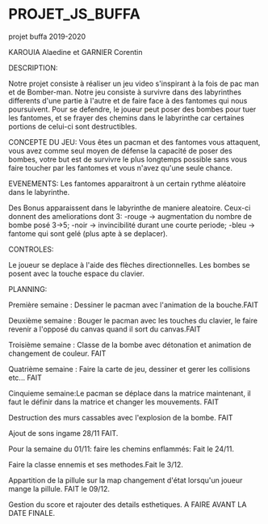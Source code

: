 # PROJET_JS_BUFFA
projet buffa 2019-2020

KAROUIA Alaedine et GARNIER Corentin

DESCRIPTION:

Notre projet consiste à réaliser un jeu video s'inspirant à la fois de pac man et de Bomber-man.
Notre jeu consiste à survivre dans des labyrinthes differents d'une partie à l'autre et de faire face à des fantomes qui nous poursuivent.
Pour se defendre, le joueur peut poser des bombes pour tuer les fantomes, et se frayer des chemins dans le labyrinthe car certaines portions de celui-ci sont destructibles.

CONCEPTE DU JEU:
Vous êtes un pacman et des fantomes vous attaquent, vous avez comme seul moyen de défense la capacité de poser des bombes, votre but est de survivre le plus longtemps possible sans vous faire toucher par les fantomes et vous n'avez qu'une seule chance.

EVENEMENTS:
Les fantomes apparaitront à un certain rythme aléatoire dans le labyrinthe.

Des Bonus apparaissent dans le labyrinthe de maniere aleatoire. Ceux-ci donnent des ameliorations dont 3:
-rouge -> augmentation du nombre de bombe posé 3->5;
-noir -> invincibilité durant une courte periode;
-bleu -> fantome qui sont gelé (plus apte à se deplacer).


CONTROLES:

Le joueur se deplace à l'aide des flèches directionnelles.
Les bombes se posent avec la touche espace du clavier.



PLANNING:

Première semaine : Dessiner le pacman avec l'animation de la bouche.FAIT

Deuxième semaine : Bouger le pacman avec les touches du clavier, le faire revenir a l'opposé du canvas quand il sort du canvas.FAIT

Troisième semaine : Classe de la bombe avec détonation et animation de changement de couleur. FAIT

Quatrième semaine : Faire la carte de jeu, dessiner et gerer les collisions etc... FAIT


Cinquieme semaine:Le pacman se déplace dans la matrice maintenant, il faut le définir dans la matrice et changer les mouvements. FAIT 
 
Destruction des murs cassables avec l'explosion de la bombe. FAIT

Ajout de sons ingame  28/11 FAIT.

 Pour la semaine du 01/11: faire les chemins enflammés: Fait le 24/11.
 
 Faire la classe ennemis et ses methodes.Fait le 3/12.

Appartition de la pillule sur la map changement d'état lorsqu'un joueur mange la pillule. FAIT le 09/12.

Gestion du score et rajouter des details esthetiques. A FAIRE AVANT LA DATE FINALE.


